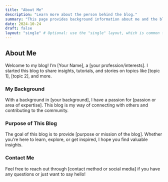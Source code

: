 ```yaml
---
title: "About Me"
description: "Learn more about the person behind the blog."
summary: "This page provides background information about me and the blog's purpose."
date: 2024-10-24
draft: false
layout: "single" # Optional: use the "single" layout, which is common for standalone pages
---
```


## About Me

Welcome to my blog! I’m [Your Name], a [your profession/interests]. I started this blog to share insights, tutorials, and stories on topics like [topic 1], [topic 2], and more.

### My Background

With a background in [your background], I have a passion for [passion or area of expertise]. This blog is my way of connecting with others and contributing to the community.

### Purpose of This Blog

The goal of this blog is to provide [purpose or mission of the blog]. Whether you're here to learn, explore, or get inspired, I hope you find valuable insights.

### Contact Me

Feel free to reach out through [contact method or social media] if you have any questions or just want to say hello!